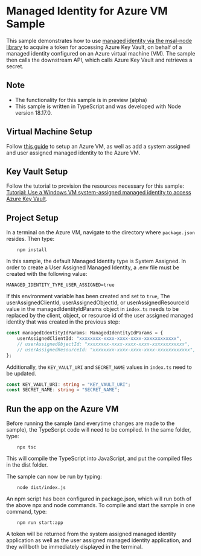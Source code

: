 # Managed Identity for Azure VM Sample

This sample demonstrates how to use [managed identity via the msal-node library](/lib/msal-node/docs/managed-identity.md) to acquire a token for accessing Azure Key Vault, on behalf of a managed identity configured on an Azure virtual machine (VM). The sample then calls the downstream API, which calls Azure Key Vault and retrieves a secret.

## Note

-   The functionality for this sample is in preview (alpha)
-   This sample is written in TypeScript and was developed with Node version 18.17.0.

## Virtual Machine Setup

Follow [this guide](https://learn.microsoft.com/en-us/entra/identity/managed-identities-azure-resources/qs-configure-portal-windows-vm) to setup an Azure VM, as well as add a system assigned and user assigned managed identity to the Azure VM.

## Key Vault Setup

Follow the tutorial to provision the resources necessary for this sample: [Tutorial: Use a Windows VM system-assigned managed identity to access Azure Key Vault](https://learn.microsoft.com/en-us/entra/identity/managed-identities-azure-resources/tutorial-windows-vm-access-nonaad).

## Project Setup

In a terminal on the Azure VM, navigate to the directory where `package.json` resides. Then type:

```console
    npm install
```

In this sample, the default Managed Identity type is System Assigned. In order to create a User Assigned Managed Identity, a .env file must be created with the following value:

```
MANAGED_IDENTITY_TYPE_USER_ASSIGNED=true
```

If this environment variable has been created and set to `true`, The userAssignedClientId, userAssignedObjectId, or userAssignedResourceId value in the managedIdentityIdParams object in `index.ts` needs to be replaced by the client, object, or resource id of the user assigned managed identity that was created in the previous step:

```typescript
const managedIdentityIdParams: ManagedIdentityIdParams = {
    userAssignedClientId: "xxxxxxxx-xxxx-xxxx-xxxx-xxxxxxxxxxxx",
    // userAssignedObjectId: "xxxxxxxx-xxxx-xxxx-xxxx-xxxxxxxxxxxx",
    // userAssignedResourceId: "xxxxxxxx-xxxx-xxxx-xxxx-xxxxxxxxxxxx",
};
```

Additionally, the `KEY_VAULT_URI` and `SECRET_NAME` values in `index.ts` need to be updated.

```typescript
const KEY_VAULT_URI: string = "KEY_VAULT_URI";
const SECRET_NAME: string = "SECRET_NAME";
```

## Run the app on the Azure VM

Before running the sample (and everytime changes are made to the sample), the TypeScript code will need to be compiled. In the same folder, type:

```console
    npx tsc
```

This will compile the TypeScript into JavaScript, and put the compiled files in the dist folder.

The sample can now be run by typing:

```console
    node dist/index.js
```

An npm script has been configured in package.json, which will run both of the above npx and node commands. To compile and start the sample in one command, type:

```console
    npm run start:app
```

A token will be returned from the system assigned managed identity application as well as the user assigned managed identity application, and they will both be immediately displayed in the terminal.
